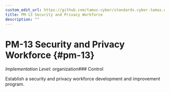 ```yaml
---
custom_edit_url: https://github.com/tamus-cyber/standards.cyber.tamus.edu/tree/main/static/content/tamus.edu/TAMUS_profile.xml
title: PM-13 Security and Privacy Workforce
description: ""
---
```


# PM-13 Security and Privacy Workforce {#pm-13}

_Implementation Level_: organization### Control

Establish a security and privacy workforce development and improvement program.

